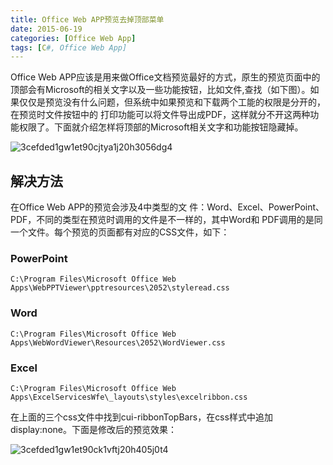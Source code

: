 ```yaml
---
title: Office Web APP预览去掉顶部菜单
date: 2015-06-19
categories: [Office Web App]
tags: [C#, Office Web App]
---
```


Office Web APP应该是用来做Office文档预览最好的方式，原生的预览页面中的顶部会有Microsoft的相关文字以及一些功能按钮，比如文件,查找（如下图）。如果仅仅是预览没有什么问题，但系统中如果预览和下载两个工能的权限是分开的，在预览时文件按钮中的 打印功能可以将文件导出成PDF，这样就分不开这两种功能权限了。下面就介绍怎样将顶部的Microsoft相关文字和功能按钮隐藏掉。

![3cefded1gw1et90cjtya1j20h3056dg4](http://oec2003.qiniudn.com/3cefded1gw1et90cjtya1j20h3056dg4.jpg)

## 解决方法

在Office Web APP的预览会涉及4中类型的文 件：Word、Excel、PowerPoint、PDF，不同的类型在预览时调用的文件是不一样的，其中Word和 PDF调用的是同一个文件。每个预览的页面都有对应的CSS文件，如下：

### PowerPoint

```
C:\Program Files\Microsoft Office Web Apps\WebPPTViewer\pptresources\2052\styleread.css
```

### Word

```
C:\Program Files\Microsoft Office Web Apps\WebWordViewer\Resources\2052\WordViewer.css
```

### Excel

```
C:\Program Files\Microsoft Office Web Apps\ExcelServicesWfe\_layouts\styles\excelribbon.css
```

在上面的三个css文件中找到cui-ribbonTopBars，在css样式中追加display:none。下面是修改后的预览效果：

![3cefded1gw1et90ck1vftj20h405j0t4](http://oec2003.qiniudn.com/3cefded1gw1et90ck1vftj20h405j0t4.jpg)

